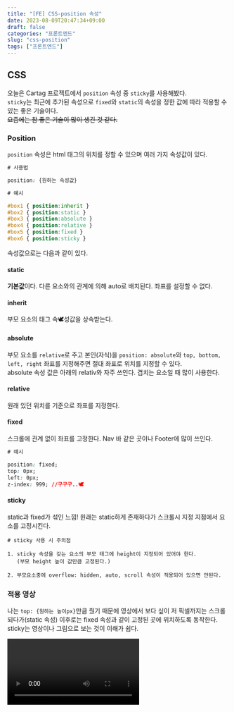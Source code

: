 ```yaml
---
title: "[FE] CSS-position 속성"
date: 2023-08-09T20:47:34+09:00
draft: false
categories: "프론트엔드"
slug: "css-position"
tags: ["프론트엔드"]
---
```


## CSS

오늘은 Cartag 프로젝트에서 `position` 속성 중 `sticky`를 사용해봤다.<br>
`sticky`는 최근에 추가된 속성으로 `fixed`와 `static`의 속성을 정한 값에 따라 적용할 수 있는 좋은 기술이다.<br>
~~요즘에는 참 좋은 기술이 많이 생긴 것 같다.~~

### Position

`position` 속성은 html 태그의 위치를 정할 수 있으며 여러 가지 속성값이 있다.

```css
# 사용법

position: {원하는 속성값}

# 예시

#box1 { position:inherit }
#box2 { position:static }
#box3 { position:absolute }
#box4 { position:relative }
#box5 { position:fixed }
#box6 { position:sticky }
```

속성값으로는 다음과 같이 있다.

#### static

**기본값**이다. 다른 요소와의 관계에 의해 auto로 배치된다.
좌표를 설정할 수 없다.

#### inherit

부모 요소의 태그 속🕊️성값을 상속받는다.

#### absolute

부모 요소를 `relative`로 주고 본인(자식)을 `position: absolute`와 `top, bottom, left, right` 좌표를 지정해주면 절대 좌표로 위치를 지정할 수 있다.
<br>absolute 속성 값은 아래의 relativ와 자주 쓰인다.
겹치는 요소일 때 많이 사용한다.

#### relative

원래 있던 위치를 기준으로 좌표를 지정한다.

#### fixed

스크롤에 관계 없이 좌표를 고정한다. Nav 바 같은 곳이나 Footer에 많이 쓰인다.

```css
# 예시

position: fixed;
top: 0px;
left: 0px;
z-index: 999; //구구구..🕊️
```

#### sticky

static과 fixed가 섞인 느낌! 원래는 static하게 존재하다가 스크롤시 지정 지점에서 요소를 고정시킨다.

```
# sticky 사용 시 주의점

1. sticky 속성을 갖는 요소의 부모 태그에 height이 지정되어 있어야 한다.
   (부모 height 높이 값만큼 고정된다.)

2. 부모요소중에 overflow: hidden, auto, scroll 속성이 적용되어 있으면 안된다.
```

### 적용 영상

나는 `top: {원하는 높이px}`만큼 줬기 때문에 영상에서 보다 싶이 저 픽셀까지는 스크롤 되다가(static 속성) 이후로는 fixed 속성과 같이 고정된 곳에 위치하도록 동작한다. sticky는 영상이나 그림으로 보는 것이 이해가 쉽다.

<video controls>
    <source src="https://github.com/softeerbootcamp-2nd/A2-CarTag/assets/63107805/3aef0705-ce46-4cbd-8891-bd0cc427d75e" type="video/mp4" />
</video>
